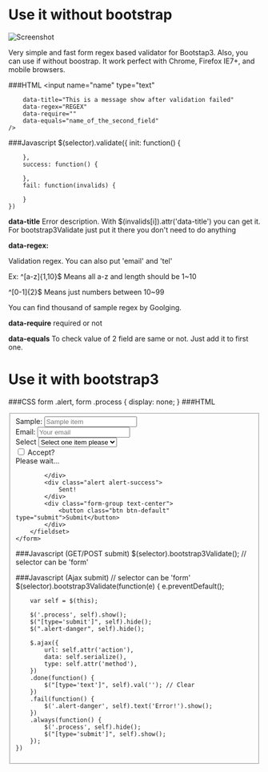 # Use it without bootstrap

![Screenshot](screenshot.png "bootstrap.validator.js")

Very simple and fast form regex based validator for Bootstap3. Also, you can use if without boostrap. It work perfect with Chrome, Firefox IE7+, and mobile browsers.

###HTML
	<input
		name="name"
		type="text"

		data-title="This is a message show after validation failed"
		data-regex="REGEX"
		data-require=""
		data-equals="name_of_the_second_field"
	/>


###Javascript
	$(selector).validate({
		init: function() {

		},
		success: function() {

		},
		fail: function(invalids) {

		}
	})

**data-title**
Error description. With $(invalids[i]).attr('data-title') you can get it. For bootstrap3Validate just put it there you don't need to do anything

**data-regex:**

Validation regex. You can also put 'email' and 'tel'

Ex:
^[a-z]{1,10}$
Means all a-z and length should be 1~10

^[0-1]{2}$
Means just numbers between 10~99

You can find thousand of sample regex by Goolging.

**data-require**
required or not

**data-equals**
To check value of 2 field are same or not. Just add it to first one.

# Use it with bootstrap3
###CSS
	form .alert,
	form .process
	{
		display: none;
	}
###HTML
	<form method="POST" action="some_url_to_post_there">
		<fieldset>
			<div class="form-group">
				<label class="control-label">Sample:</label>
				<input name="name" class="form-control" placeholder="Sample item" data-title="Sample message" data-require="" data-regex="^[a-zA-Z]{1,30}$" />
			</div>
			<div class="form-group">
				<label class="control-label">Email:</label>
				<input name="name" class="form-control" placeholder="Your email" data-title="Please use valid email address" data-require="" data-regex="email" />
			</div>
			<div class="form-group">
				<label class="control-label">Select</label>
				<select class="form-control" data-require="" name="select">
					<option value="">Select one item please</option>
					<option value="value1">Item1</option>
					<option value="value2">Item2</option>
				</select>
			</div>
			<div class="form-group">
				<div class="checkbox">
					<label class="control-label">
						<input data-require="" name="accept" type="checkbox" value="true"> Accept?
					</label>
				</div>
			</div>
			<div class="progress progress-striped active">
				<div class="progress-bar"  role="progressbar" aria-valuenow="100" aria-valuemin="0" aria-valuemax="100" style="width: 100%">
					<span class="sr-only">Please wait...</span>
				</div>
			</div>
			<div class="alert alert-danger">

			</div>
			<div class="alert alert-success">
				Sent!
			</div>
			<div class="form-group text-center">
				<button class="btn btn-default" type="submit">Submit</button>
			</div>
		</fieldset>
	</form>
###Javascript (GET/POST submit)
	$(selector).bootstrap3Validate(); // selector can be 'form'


###Javascript (Ajax submit)
	// selector can be 'form'
	$(selector).bootstrap3Validate(function(e) { 
		e.preventDefault();

		var self = $(this);

		$('.process', self).show();
		$("[type='submit']", self).hide();
		$(".alert-danger", self).hide();

		$.ajax({
			url: self.attr('action'),
			data: self.serialize(),
			type: self.attr('method'),
		})
		.done(function() {
			$("[type='text']", self).val(''); // Clear
		})
		.fail(function() {
			$('.alert-danger', self).text('Error!').show();
		})
		.always(function() {
			$('.process', self).hide();
			$("[type='submit']", self).show();
		});
	})